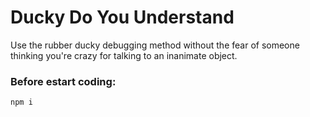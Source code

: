 # Ducky Do You Understand
 
Use the rubber ducky debugging method without the fear of someone thinking you're crazy for talking to an inanimate object.

### Before estart coding: 

    npm i 

